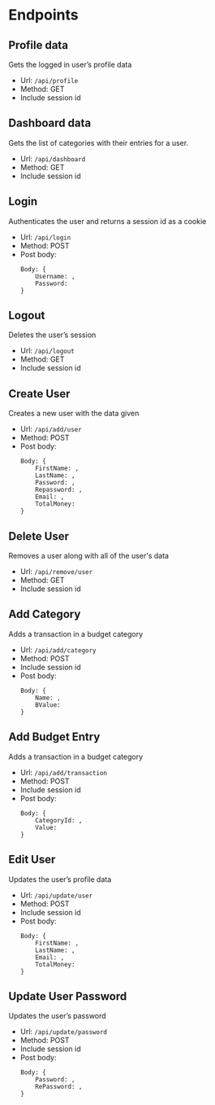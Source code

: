 # Endpoints

## Profile data
Gets the logged in user’s profile data
- Url: `/api/profile`
- Method: GET
- Include session id

## Dashboard data
Gets the list of categories with their entries for a user.
- Url: `/api/dashboard`
- Method: GET
- Include session id

## Login
Authenticates the user and returns a session id as a cookie
- Url: `/api/login`
- Method: POST
- Post body:
    ```
    Body: {
        Username: ,
        Password:
    }
    ```

## Logout
Deletes the user’s session
- Url: `/api/logout`
- Method: GET
- Include session id

## Create User
Creates a new user with the data given
- Url: `/api/add/user`
- Method: POST
- Post body:
    ```
    Body: {
        FirstName: ,
        LastName: ,
        Password: ,
        Repassword: ,
        Email: ,
        TotalMoney:
    }
    ```

## Delete User
Removes a user along with all of the user's data
- Url: `/api/remove/user`
- Method: GET
- Include session id

## Add Category
Adds a transaction in a budget category
- Url: `/api/add/category`
- Method: POST
- Include session id
- Post body:
    ```
    Body: {
        Name: ,
        BValue:
    }
    ```

## Add Budget Entry
Adds a transaction in a budget category
- Url: `/api/add/transaction`
- Method: POST
- Include session id
- Post body:
    ```
    Body: {
        CategoryId: ,
        Value:
    }
    ```

## Edit User
Updates the user’s profile data
- Url: `/api/update/user`
- Method: POST
- Include session id
- Post body:
    ```
    Body: {
        FirstName: ,
        LastName: ,
        Email: ,
        TotalMoney:
    }
    ```
## Update User Password
Updates the user’s password
- Url: `/api/update/password`
- Method: POST
- Include session id
- Post body:
    ```
    Body: {
        Password: ,
        RePassword: ,
    }
    ```
